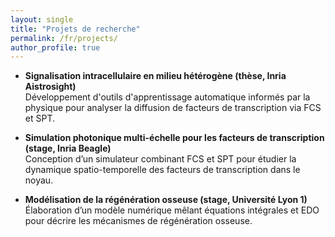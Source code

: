 ```yaml
---
layout: single
title: "Projets de recherche"
permalink: /fr/projects/
author_profile: true
---
```


- **Signalisation intracellulaire en milieu hétérogène (thèse, Inria Aistrosight)**  
  Développement d'outils d'apprentissage automatique informés par la physique pour analyser la diffusion de facteurs de transcription via FCS et SPT.

- **Simulation photonique multi-échelle pour les facteurs de transcription (stage, Inria Beagle)**  
  Conception d’un simulateur combinant FCS et SPT pour étudier la dynamique spatio-temporelle des facteurs de transcription dans le noyau.

- **Modélisation de la régénération osseuse (stage, Université Lyon 1)**  
  Élaboration d’un modèle numérique mêlant équations intégrales et EDO pour décrire les mécanismes de régénération osseuse.
